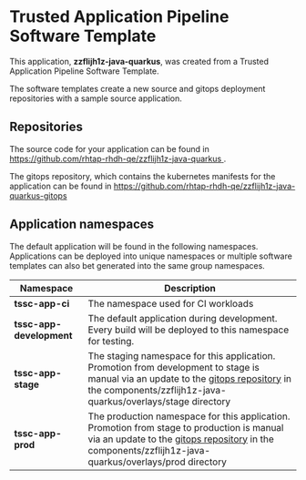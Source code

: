 # Trusted Application Pipeline Software Template

This application, **zzflijh1z-java-quarkus**, was created from a Trusted Application Pipeline Software Template.

The software templates create a new source and gitops deployment repositories with a sample source application. 

## Repositories

The source code for your application can be found in [https://github.com/rhtap-rhdh-qe/zzflijh1z-java-quarkus ](https://github.com/rhtap-rhdh-qe/zzflijh1z-java-quarkus ).
 
The gitops repository, which contains the kubernetes manifests for the application can be found in 
[https://github.com/rhtap-rhdh-qe/zzflijh1z-java-quarkus-gitops ](https://github.com/rhtap-rhdh-qe/zzflijh1z-java-quarkus-gitops ) 

## Application namespaces 

The default application will be found in the following namespaces. Applications can be deployed into unique namespaces or multiple software templates can also bet generated into the same group namespaces.  

|  Namespace   |  Description   |  
| -------- | -------- |
| **tssc-app-ci** | The namespace used for CI workloads |
| **tssc-app-development** | The default application during development. Every build will be deployed to this namespace for testing. |
| **tssc-app-stage** | The staging namespace for this application. Promotion from development to stage is manual via an update to the [gitops repository](https://github.com/rhtap-rhdh-qe/zzflijh1z-java-quarkus-gitops ) in the components/zzflijh1z-java-quarkus/overlays/stage directory |
| **tssc-app-prod** | The production namespace for this application. Promotion from stage to production is manual via an update to the [gitops repository](https://github.com/rhtap-rhdh-qe/zzflijh1z-java-quarkus-gitops ) in the components/zzflijh1z-java-quarkus/overlays/prod directory |